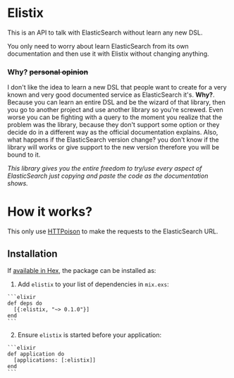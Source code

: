 # Elistix
This is an API to talk with ElasticSearch without learn any new DSL.

You only need to worry about learn ElasticSearch from its own documentation and
then use it with Elistix without changing anything.

### Why? ~~personal opinion~~
I don't like the idea to learn a new DSL that people want to create for a very
known and very good documented service as ElasticSearch it's. **Why?**.
Because you can learn an entire DSL and be the wizard of that library, then
you go to another project and use another library so you're screwed. Even worse
you can be fighting with a query to the moment you realize that the problem was
the library, because they don't support some option or they decide do in a
different way as the official documentation explains. Also, what happens if the
ElasticSearch version change? you don't know if the library will works or give
support to the new version therefore you will be bound to it.

*This library gives you the entire freedom to try/use every aspect of ElasticSearch
just copying and paste the code as the documentation shows.*

# How it works?
This only use [HTTPoison](https://github.com/edgurgel/httpoison) to make the
requests to the ElasticSearch URL.

## Installation

If [available in Hex](https://hex.pm/docs/publish), the package can be installed as:

  1. Add `elistix` to your list of dependencies in `mix.exs`:

    ```elixir
    def deps do
      [{:elistix, "~> 0.1.0"}]
    end
    ```

  2. Ensure `elistix` is started before your application:

    ```elixir
    def application do
      [applications: [:elistix]]
    end
    ```
